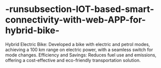 # -runsubsection-IOT-based-smart-connectivity-with-web-APP-for-hybrid-bike-
Hybrid Electric Bike: Developed a bike with electric and petrol modes, achieving a 100 km range on electric power, with a seamless switch for mode changes.  Efficiency and Savings: Reduces fuel use and emissions, offering a cost-effective and eco-friendly transportation solution.
